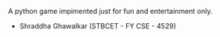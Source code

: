 A python game impimented just for fun and entertainment only. 
- Shraddha Ghawalkar (STBCET - FY CSE - 4529)